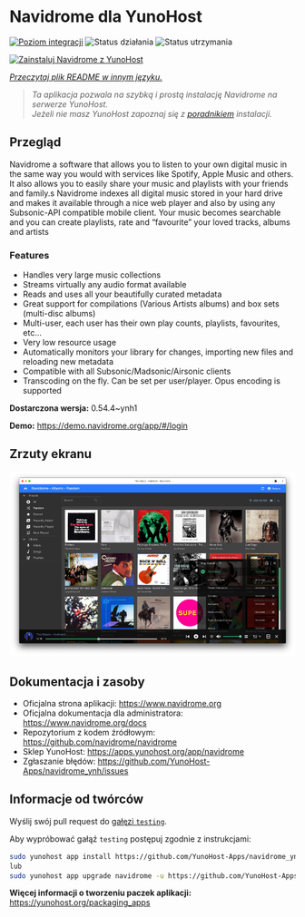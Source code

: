 <!--
To README zostało automatycznie wygenerowane przez <https://github.com/YunoHost/apps/tree/master/tools/readme_generator>
Nie powinno być ono edytowane ręcznie.
-->

# Navidrome dla YunoHost

[![Poziom integracji](https://apps.yunohost.org/badge/integration/navidrome)](https://ci-apps.yunohost.org/ci/apps/navidrome/)
![Status działania](https://apps.yunohost.org/badge/state/navidrome)
![Status utrzymania](https://apps.yunohost.org/badge/maintained/navidrome)

[![Zainstaluj Navidrome z YunoHost](https://install-app.yunohost.org/install-with-yunohost.svg)](https://install-app.yunohost.org/?app=navidrome)

*[Przeczytaj plik README w innym języku.](./ALL_README.md)*

> *Ta aplikacja pozwala na szybką i prostą instalację Navidrome na serwerze YunoHost.*  
> *Jeżeli nie masz YunoHost zapoznaj się z [poradnikiem](https://yunohost.org/install) instalacji.*

## Przegląd

Navidrome a software that allows you to listen to your own digital music in the same way you would with services like Spotify, Apple Music and others. It also allows you to easily share your music and playlists with your friends and family.s
Navidrome indexes all digital music stored in your hard drive and makes it available through a nice web player and also by using any Subsonic-API compatible mobile client. Your music becomes searchable and you can create playlists, rate and “favourite” your loved tracks, albums and artists

### Features

- Handles very large music collections
- Streams virtually any audio format available
- Reads and uses all your beautifully curated metadata
- Great support for compilations (Various Artists albums) and box sets (multi-disc albums)
- Multi-user, each user has their own play counts, playlists, favourites, etc...
- Very low resource usage
- Automatically monitors your library for changes, importing new files and reloading new metadata
- Compatible with all Subsonic/Madsonic/Airsonic clients
- Transcoding on the fly. Can be set per user/player. Opus encoding is supported


**Dostarczona wersja:** 0.54.4~ynh1

**Demo:** <https://demo.navidrome.org/app/#/login>

## Zrzuty ekranu

![Zrzut ekranu z Navidrome](./doc/screenshots/ss-desktop-player.png)

## Dokumentacja i zasoby

- Oficjalna strona aplikacji: <https://www.navidrome.org>
- Oficjalna dokumentacja dla administratora: <https://www.navidrome.org/docs>
- Repozytorium z kodem źródłowym: <https://github.com/navidrome/navidrome>
- Sklep YunoHost: <https://apps.yunohost.org/app/navidrome>
- Zgłaszanie błędów: <https://github.com/YunoHost-Apps/navidrome_ynh/issues>

## Informacje od twórców

Wyślij swój pull request do [gałęzi `testing`](https://github.com/YunoHost-Apps/navidrome_ynh/tree/testing).

Aby wypróbować gałąź `testing` postępuj zgodnie z instrukcjami:

```bash
sudo yunohost app install https://github.com/YunoHost-Apps/navidrome_ynh/tree/testing --debug
lub
sudo yunohost app upgrade navidrome -u https://github.com/YunoHost-Apps/navidrome_ynh/tree/testing --debug
```

**Więcej informacji o tworzeniu paczek aplikacji:** <https://yunohost.org/packaging_apps>
